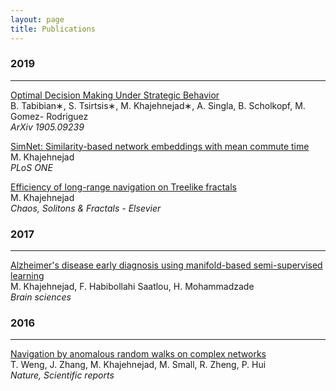 ```yaml
---
layout: page
title: Publications
---
```

### 2019
---


<a href="https://arxiv.org/pdf/1905.09239.pdf">Optimal Decision Making Under Strategic Behavior </a> <br />
B. Tabibian∗, S. Tsirtsis∗, M. Khajehnejad∗, A. Singla, B. Scholkopf, M. Gomez- Rodriguez
<br />
<em>ArXiv 1905.09239</em>

<a href="https://journals.plos.org/plosone/article?id=10.1371/journal.pone.0221172">SimNet: Similarity-based network embeddings with mean commute time </a> <br />
M. Khajehnejad<br />
<em>PLoS ONE</em>


<a href="https://www.sciencedirect.com/science/article/pii/S096007791930075X">Efficiency of long-range navigation on Treelike fractals </a> <br />
M. Khajehnejad<br />
<em>Chaos, Solitons & Fractals - Elsevier</em>  

### 2017
---
<a href="https://www.mdpi.com/2076-3425/7/8/109/htm">Alzheimer's disease early diagnosis using manifold-based semi-supervised learning </a> <br />
M. Khajehnejad, F. Habibollahi Saatlou, H. Mohammadzade<br />
<em>Brain sciences</em>

### 2016
---
<a href="https://www.sciencedirect.com/science/article/pii/S096007791930075X">Navigation by anomalous random walks on complex networks </a> <br />
T. Weng, J. Zhang, M. Khajehnejad, M. Small, R. Zheng, P. Hui<br />
<em>Nature, Scientific reports</em> 

<!--
My name is Inigo Montoya. I have the following qualities:

- I rock a great mustache
- I'm extremely loyal to my family

What else do you need?

### my history

To be honest, I'm having some trouble remembering right now, so why don't you just watch [my movie](http://en.wikipedia.org/wiki/The_Princess_Bride_%28film%29) and it will answer **all** your questions. -->
